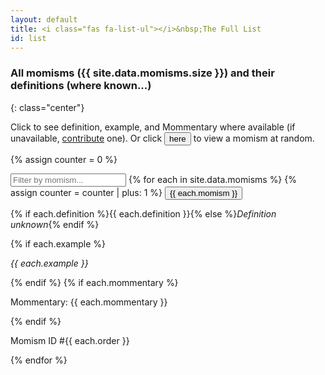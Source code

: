 ```yaml
---
layout: default
title: <i class="fas fa-list-ul"></i>&nbsp;The Full List 
id: list
---
```

### All momisms ({{ site.data.momisms.size }}) and their definitions (where known...)
{: class="center"}

Click to see definition, example, and Mommentary where available (if unavailable, [contribute](/contribute.html) one). Or click <button class="randombtn color-triad-2 w3-round-large w3-border w3-ripple" onclick="randomMomism()">here</button> to view a momism at random.
<br>

{% assign counter = 0 %}
<div id="myDropdown" class="dropdown-content">
      <input class="w3-input w3-border w3-round" type="text" placeholder="Filter by momism..." id="myInput" onkeyup="filterFunction()">
{% for each in site.data.momisms %}
{% assign counter = counter | plus: 1 %}
<button id="momism_id{{ each.order }}" onclick="openAccordion('momism{{ counter }}')" class="w3-button w3-block smiley turquoise w3-left-align ">{{ each.momism }}</button>
<div id="momism{{ counter }}" class="w3-hide w3-container">
    <p>{% if each.definition %}{{ each.definition }}{% else %}<em>Definition unknown</em>{% endif %}</p>
    {% if each.example %}<p><em>{{ each.example }}</em></p>{% endif %}
    {% if each.mommentary %}<p>Mommentary: {{ each.mommentary }}</p>{% endif %}
    <p>Momism ID #{{ each.order }}</p>
</div>
{% endfor %}
<script src="/assets/js/filter.js"></script>
